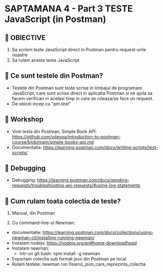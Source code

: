 # SAPTAMANA 4 - Part 3 TESTE JavaScript (in Postman)

##  📝 OBIECTIVE


1. Sa scriem teste JavaScript direct in Postman pentru request-urile noastre
2. Sa rulam aceste teste JavaScript

## 🔶 Ce sunt testele din Postman?
- Testele din Postman sunt teste scrise in limbajul de programare JavaScript, care sunt scrise
direct in aplicatia Postman si ne ajuta sa facem verificari in acelasi timp in care se ruleaza/se face
un request.
- De obicei incep cu "pm.test"

## 🔶 Workshop
- Vom testa din Postman, Simple Book API: https://github.com/vdespa/introduction-to-postman-course/blob/main/simple-books-api.md
- Documentatia: https://learning.postman.com/docs/writing-scripts/test-scripts/

## 🔶 Debugging
- Debugging: https://learning.postman.com/docs/sending-requests/troubleshooting-api-requests/#using-log-statements

## 🔶 Cum rulam toata colectia de teste?

1. Manual, din Postman

2. Cu command-line-ul Newman:
- documentatie: https://learning.postman.com/docs/collections/using-newman-cli/installing-running-newman/
- Instalam nodejs: https://nodejs.org/en#home-downloadhead
- Instalam newman:
  - intr-un git bash: npm install -g newman
- Exportam colectia sub format json din Postman pe local
- Rulam testele: newman run fisierul_json_care_reprezinta_colectia
